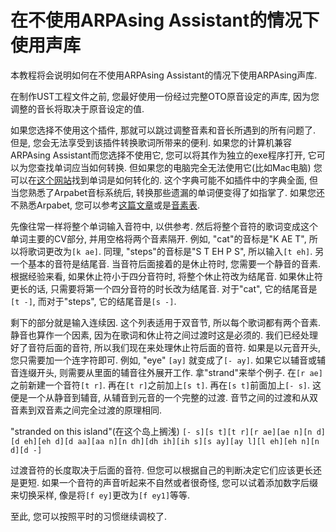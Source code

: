 # 在不使用ARPAsing Assistant的情况下使用声库
本教程将会说明如何在不使用ARPAsing Assistant的情况下使用ARPAsing声库.

在制作UST工程文件之前, 您最好使用一份经过完整OTO原音设定的声库, 因为您调整的音长将取决于原音设定的值.

如果您选择不使用这个插件, 那就可以跳过调整音素和音长所遇到的所有问题了. 但是, 您会无法享受到该插件转换歌词所带来的便利.
如果您的计算机兼容ARPAsing Assistant而您选择不使用它, 您可以将其作为独立的exe程序打开, 它可以为您查找单词应当如何转换. 但如果您的电脑完全无法使用它(比如Mac电脑) 您可以在[这个网站]()找到单词是如何转化的.  这个字典可能不如插件中的字典全面, 但当您熟悉了Arpabet音标系统后, 转换那些遗漏的单词便变得了如指掌了. 如果您还不熟悉Arpabet, 您可以参考[这篇文章]()或是[音素表]().

先像往常一样将整个单词输入音符中, 以供参考.
然后将整个音符的歌词变成这个单词主要的CV部分, 并用空格将两个音素隔开. 例如, "cat"的音标是"K AE T", 所以将歌词更改为`[k ae]`. 同理, "steps"的音标是"S T EH P S", 所以输入`[t eh]`.
另一个基本的音符是结尾音. 当音符后面接着的是休止符时, 您需要一个静音的音素. 根据经验来看, 如果休止符小于四分音符时, 将整个休止符改为结尾音. 如果休止符更长的话, 只需要将第一个四分音符的时长改为结尾音. 对于"cat", 它的结尾音是`[t -]`, 而对于"steps", 它的结尾音是`[s -]`.

剩下的部分就是输入连续因. 这个列表适用于双音节, 所以每个歌词都有两个音素.
静音也算作一个因素, 因为在歌词和休止符之间过渡时这是必须的. 我们已经处理好了音符后面的音符, 所以我们现在来处理休止符后面的音符. 如果是以元音开头, 您只需要加一个连字符即可. 例如, "eye" `[ay]` 就变成了`[- ay]`. 如果它以辅音或辅音连缀开头, 则需要从里面的辅音往外展开工作. 拿"strand"来举个例子. 在`[r ae]`之前新建一个音符`[t r]`. 再在`[t r]`之前加上`[s t]`. 再在`[s t]`前面加上`[- s]`. 这便是一个从静音到辅音, 从辅音到元音的一个完整的过渡.
音节之间的过渡和从双音素到双音素之间完全过渡的原理相同.

"stranded on this island"(在这个岛上搁浅)
`[- s][s t][t r][r ae][ae n][n d][d eh][eh d][d aa][aa n][n dh][dh ih][ih s][s ay][ay l][l eh][eh n][n d][d -]`

过渡音符的长度取决于后面的音符. 但您可以根据自己的判断决定它们应该更长还是更短.
如果一个音符的声音听起来不自然或者很奇怪, 您可以试着添加数字后缀来切换采样, 像是将`[f ey]`更改为`[f ey1]`等等.

至此, 您可以按照平时的习惯继续调校了.